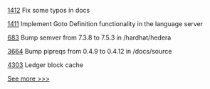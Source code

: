 
[1412](https://github.com/hyperledger/solang/pull/1412) Fix some typos in docs

[1411](https://github.com/hyperledger/solang/pull/1411) Implement Goto Definition functionality in the language server

[683](https://github.com/hyperledger-labs/blockchain-carbon-accounting/pull/683) Bump semver from 7.3.8 to 7.5.3 in /hardhat/hedera

[3664](https://github.com/hyperledger/iroha/pull/3664) Bump pipreqs from 0.4.9 to 0.4.12 in /docs/source

[4303](https://github.com/hyperledger/fabric/pull/4303) Ledger block cache


[See more >>>](https://start-here.hyperledger.org/pull-requests)
